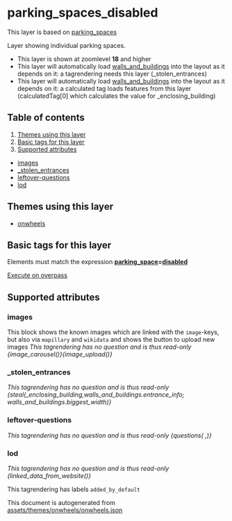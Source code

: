 [//]: # (WARNING: this file is automatically generated. Please find the sources at the bottom and edit those sources)

# parking_spaces_disabled

This layer is based on [parking_spaces](../Layers/parking_spaces.md)

Layer showing individual parking spaces.

 - This layer is shown at zoomlevel **18** and higher
 - This layer will automatically load  [walls_and_buildings](./walls_and_buildings.md)  into the layout as it depends on it:  a tagrendering needs this layer (_stolen_entrances)
 - This layer will automatically load  [walls_and_buildings](./walls_and_buildings.md)  into the layout as it depends on it:  a calculated tag loads features from this layer (calculatedTag[0] which calculates the value for _enclosing_building)

## Table of contents

1. [Themes using this layer](#themes-using-this-layer)
2. [Basic tags for this layer](#basic-tags-for-this-layer)
3. [Supported attributes](#supported-attributes)
  - [images](#images)
  - [_stolen_entrances](#_stolen_entrances)
  - [leftover-questions](#leftover-questions)
  - [lod](#lod)

## Themes using this layer

 - [onwheels](https://mapcomplete.org/onwheels)

## Basic tags for this layer

Elements must match the expression **<a href='https://wiki.openstreetmap.org/wiki/Key:parking_space' target='_blank'>parking_space</a>=<a href='https://wiki.openstreetmap.org/wiki/Tag:parking_space%3Ddisabled' target='_blank'>disabled</a>**

[Execute on overpass](http://overpass-turbo.eu/?Q=%5Bout%3Ajson%5D%5Btimeout%3A90%5D%3B%28%20%20%20%20nwr%5B%22parking_space%22%3D%22disabled%22%5D%28%7B%7Bbbox%7D%7D%29%3B%0A%29%3Bout%20body%3B%3E%3Bout%20skel%20qt%3B)

## Supported attributes

### images
This block shows the known images which are linked with the `image`-keys, but also via `mapillary` and `wikidata` and shows the button to upload new images
_This tagrendering has no question and is thus read-only_
*{image_carousel()}{image_upload()}*

### _stolen_entrances

_This tagrendering has no question and is thus read-only_
*{steal(_enclosing_building,walls_and_buildings.entrance_info; walls_and_buildings.biggest_width)}*

### leftover-questions

_This tagrendering has no question and is thus read-only_
*{questions( ,)}*

### lod

_This tagrendering has no question and is thus read-only_
*{linked_data_from_website()}*

This tagrendering has labels 
`added_by_default`


This document is autogenerated from [assets/themes/onwheels/onwheels.json](https://github.com/pietervdvn/MapComplete/blob/develop/assets/themes/onwheels/onwheels.json)
